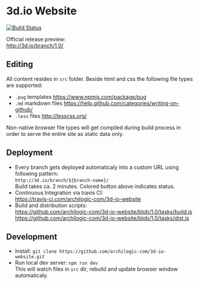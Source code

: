 # 3d.io Website

[![Build Status](https://travis-ci.com/archilogic-com/3d-io-website.svg?token=EqpLsvSSqfB8oaHTPxqV&branch=1.0)](https://travis-ci.com/archilogic-com/3d-io-website)

Official release preview:<br>
http://3d.io/branch/1.0/

## Editing

All content resides in `src` folder. Beside html and css the following file types are supported:
* `.pug` templates https://www.npmjs.com/package/pug
* `.md` markdown files https://help.github.com/categories/writing-on-github/
* `.less` files http://lesscss.org/

Non-native browser file types will get compiled during build process in order to serve the entire site as static data only.

## Deployment

* Every branch gets deployed automaticaly into a custom URL using following pattern:<br>
  `http://3d.io/branch/${branch-name}/`<br>
  Build takes ca. 2 minutes. Colored button above indicates status.
* Continuous Integration via travis CI:<br>
  https://travis-ci.com/archilogic-com/3d-io-website
* Build and distribution scripts:<br>
  https://github.com/archilogic-com/3d-io-website/blob/1.0/tasks/build.js<br>
  https://github.com/archilogic-com/3d-io-website/blob/1.0/tasks/dist.js<br>

## Development

* Install: `git clone https://github.com/archilogic-com/3d-io-website.git`
* Run local dev server: `npm run dev`<br>
  This will watch files in `src` dir, rebuild and update browser window automaticaly.
